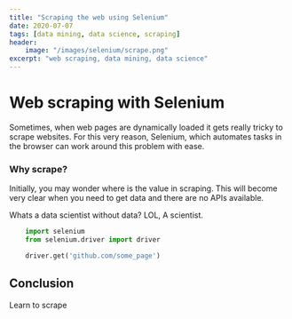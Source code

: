 ```yaml
---
title: "Scraping the web using Selenium"
date: 2020-07-07
tags: [data mining, data science, scraping]
header:
    image: "/images/selenium/scrape.png"
excerpt: "web scraping, data mining, data science"
---
```


# Web scraping with Selenium
Sometimes, when web pages are dynamically loaded it gets really tricky to scrape websites. For this very reason, Selenium, which automates tasks in the browser can work around this problem with ease.

### Why scrape?
Initially, you may wonder where is the value in scraping. This will become very clear when you need to get data and there are no APIs available.

Whats a data scientist without data? LOL, A scientist.

```python
    import selenium
    from selenium.driver import driver

    driver.get('github.com/some_page')
```
## Conclusion
Learn to scrape